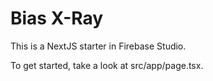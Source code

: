 # Bias X-Ray

This is a NextJS starter in Firebase Studio.

To get started, take a look at src/app/page.tsx.

